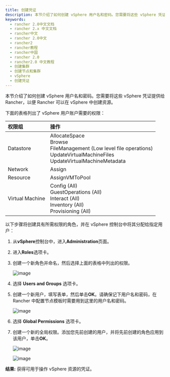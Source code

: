 ```yaml
---
title: 创建凭证
description: 本节介绍了如何创建 vSphere 用户名和密码。您需要将这些 vSphere 凭证提供给 Rancher，以便 Rancher 可以在 vSphere 中创建资源。
keywords:
  - rancher 2.0中文文档
  - rancher 2.x 中文文档
  - rancher中文
  - rancher 2.0中文
  - rancher2
  - rancher教程
  - rancher中国
  - rancher 2.0
  - rancher2.0 中文教程
  - 创建集群
  - 创建节点和集群
  - vSphere
  - 创建凭证
---
```


本节介绍了如何创建 vSphere 用户名和密码。您需要将这些 vSphere 凭证提供给 Rancher，以便 Rancher 可以在 vSphere 中创建资源。

下面的表格列出了 vSphere 用户账户需要的权限：

| 权限组          | 操作                                                                                                                                               |
| :-------------- | :------------------------------------------------------------------------------------------------------------------------------------------------- |
| Datastore       | AllocateSpace <br /> Browse <br /> FileManagement (Low level file operations) <br /> UpdateVirtualMachineFiles <br /> UpdateVirtualMachineMetadata |
| Network         | Assign                                                                                                                                             |
| Resource        | AssignVMToPool                                                                                                                                     |
| Virtual Machine | Config (All) <br /> GuestOperations (All) <br /> Interact (All) <br /> Inventory (All) <br /> Provisioning (All)                                   |

以下步骤将创建具有所需权限的角色，并在 vSphere 控制台中将其分配给指定用户：

1. 从**vSphere**控制台中，进入**Administration**页面。

2. 进入**Roles**选项卡。

3. 创建一个新角色并命名，然后选择上面的表格中列出的权限。

   ![image](/img/rancher/rancherroles1.png)

4. 选择 **Users and Groups** 选项卡。

5. 创建一个新用户，填写表单，然后单击**OK**。请确保记下用户名和密码，在 Rancher 中配置节点模板时需要用到这里的用户名和密码。

   ![image](/img/rancher/rancheruser.png)

6. 选择 **Global Permissions** 选项卡。

7. 创建一个新的全局权限。添加您先前创建的用户，并将先前创建的角色应用到该用户，单击**OK**。

   ![image](/img/rancher/globalpermissionuser.png)

   ![image](/img/rancher/globalpermissionrole.png)

**结果:** 获得可用于操作 vSphere 资源的凭证。
